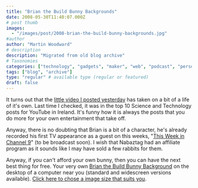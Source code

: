 ```yaml
---
title: "Brian the Build Bunny Backgrounds"
date: 2008-05-30T11:40:07.000Z
# post thumb
images:
  - "/images/post/2008-brian-the-build-bunny-backgrounds.jpg"
#author
author: "Martin Woodward"
# description
description: "Migrated from old blog archive"
# Taxonomies
categories: ["technology", "gadgets", "maker", "web", "podcast", "personal"]
tags: ["blog", "archive"]
type: "regular" # available type (regular or featured)
draft: false
---
```

[](http://www.woodwardweb.com/brian/wallpaper/) It turns out that the [little video I posted yesterday](http://www.woodwardweb.com/gadgets/000434.html) has taken on a bit of a life of it's own.  Last time I checked, it was in the top 10 Science and Technology posts for YouTube in Ireland.  It's funny how it is always the posts that you do more for your own entertainment that take off.    

Anyway, there is no doubting that Brian is a bit of a character, he's already recorded his first TV appearance as a guest on this weeks, "[This Week in Channel 9](http://channel9.msdn.com/shows/This_Week_On_Channel_9)" (to be broadcast soon).  I wish that Nabaztag had an affiliate program as it sounds like I may have sold a few rabbits for them.    

Anyway, if you can't afford your own bunny, then you can have the next best thing for free.  Your very own [Brian the Build Bunny Background](http://www.woodwardweb.com/brian/wallpaper/) on the desktop of a computer near you (standard and widescreen versions available).  [Click here to chose a image size that suits you](http://www.woodwardweb.com/brian/wallpaper/).